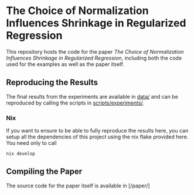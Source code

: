 # The Choice of Normalization Influences Shrinkage in Regularized Regression

This repository hosts the code for the paper _The Choice of Normalization
Influences Shrinkage in Regularized Regression_, including both the code used
for the examples as well as the paper itself.

## Reproducing the Results

The final results from the experiments are available in [data/](data/) and
can be reproduced by calling the scripts in [scripts/experiments/](/scripts/experiments).

### Nix

If you want to ensure to be able to fully reproduce the results here, you
can setup all the dependencies of this project using the nix flake
provided here. You need only to call

```shell
nix develop
```

## Compiling the Paper

The source code for the paper itself is available in [/paper/]
